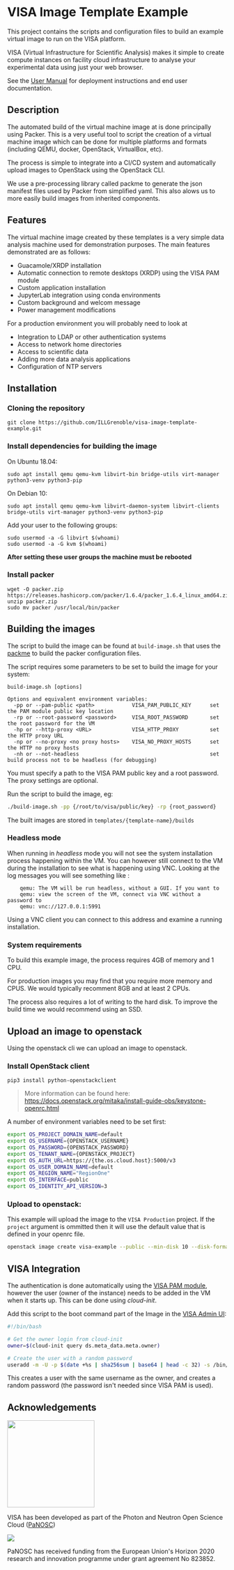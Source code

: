 # VISA Image Template Example

This project contains the scripts and configuration files to build an example virtual image to run on the VISA platform.

VISA (Virtual Infrastructure for Scientific Analysis) makes it simple to create compute instances on facility cloud infrastructure to analyse your experimental data using just your web browser.

See the [User Manual](https://visa.readthedocs.io/en/latest/) for deployment instructions and end user documentation.

## Description

The automated build of the virtual machine image at is done principally using Packer. This is a very useful tool to script the creation of a virtual machine image which can be done for multiple platforms and formats (including QEMU, docker, OpenStack, VirtualBox, etc).

The process is simple to integrate into a CI/CD system and automatically upload images to OpenStack using the OpenStack CLI.

We use a pre-processing library called packme to generate the json manifest files used by Packer from simplified yaml. This also alows us to more easily build images from inherited components.

## Features

The virtual machine image created by these templates is a very simple data analysis machine used for demonstration purposes. The main features  demonstrated are as follows:

- Guacamole/XRDP installation
- Automatic connection to remote desktops (XRDP) using the VISA PAM module
- Custom application installation
- JupyterLab integration using conda environments
- Custom background and welcom message
- Power management modifications

For a production environment you will probably need to look at
- Integration to LDAP or other authentication systems
- Access to network home directories
- Access to scientific data
- Adding more data analysis applications 
- Configuration of NTP servers

## Installation

###  Cloning the repository

```
git clone https://github.com/ILLGrenoble/visa-image-template-example.git
```

### Install dependencies for building the image

On Ubuntu 18.04:
```
sudo apt install qemu qemu-kvm libvirt-bin bridge-utils virt-manager python3-venv python3-pip
```

On Debian 10:
```
sudo apt install qemu qemu-kvm libvirt-daemon-system libvirt-clients bridge-utils virt-manager python3-venv python3-pip
```

Add your user to the following groups:

```
sudo usermod -a -G libvirt $(whoami)
sudo usermod -a -G kvm $(whoami)
```

**After setting these user groups the machine must be rebooted**

### Install packer

```
wget -O packer.zip https://releases.hashicorp.com/packer/1.6.4/packer_1.6.4_linux_amd64.zip 
unzip packer.zip
sudo mv packer /usr/local/bin/packer
```

## Building the images

The script to build the image can be found at `build-image.sh` that uses the [packme](https://pypi.org/project/packme/) to build the packer configuration files. 

The script requires some parameters to be set to build the image for your system:

```
build-image.sh [options]

Options and equivalent environment variables:
  -pp or --pam-public <path>            VISA_PAM_PUBLIC_KEY      set the PAM module public key location
  -rp or --root-password <password>     VISA_ROOT_PASSWORD       set the root password for the VM
  -hp or --http-proxy <URL>             VISA_HTTP_PROXY          set the HTTP proxy URL
  -np or --no-proxy <no proxy hosts>    VISA_NO_PROXY_HOSTS      set the HTTP no proxy hosts
  -nh or --not-headless                                          set build process not to be headless (for debugging)
```

You must specify a path to the VISA PAM public key and a root password. The proxy settings are optional.

Run the script to build the image, eg:

```bash
./build-image.sh -pp {/root/to/visa/public/key} -rp {root_password}
```

The built images are stored in `templates/{template-name}/builds`

### Headless mode

When running in *headless* mode you will not see the system installation process happening within the VM. You can however still connect to the VM during the installation to see what is happening using VNC. Looking at the log messages you will see something like :

```
    qemu: The VM will be run headless, without a GUI. If you want to
    qemu: view the screen of the VM, connect via VNC without a password to
    qemu: vnc://127.0.0.1:5991
```

Using a VNC client you can connect to this address and examine a running installation.

### System requirements

To build this example image, the process requires 4GB of memory and 1 CPU.

For production images you may find that you require more memory and CPUS. We would typically recomment 8GB and at least 2 CPUs.

The process also requires a lot of writing to the hard disk. To improve the build time we would recommend using an SSD.


## Upload an image to openstack

Using the openstack cli we can upload an image to openstack. 

### Install OpenStack client

```
pip3 install python-openstackclient
```

> More information can be found here: https://docs.openstack.org/mitaka/install-guide-obs/keystone-openrc.html

A number of environment variables need to be set first:

```bash
export OS_PROJECT_DOMAIN_NAME=default
export OS_USERNAME={OPENSTACK_USERNAME}
export OS_PASSWORD={OPENSTACK_PASSWORD}
export OS_TENANT_NAME={OPENSTACK_PROJECT}
export OS_AUTH_URL=https://{the.os.cloud.host}:5000/v3
export OS_USER_DOMAIN_NAME=default
export OS_REGION_NAME="RegionOne"
export OS_INTERFACE=public
export OS_IDENTITY_API_VERSION=3
```

### Upload to openstack: 

This example will upload the image to the `VISA Production` project. If the `project` argument is ommitted then it will use the default value that is defined in your openrc file. 

```bash
openstack image create visa-example --public --min-disk 10 --disk-format qcow2 --file visa-apps-qemu.iso
```

## VISA Integration

The authentication is done automatically using the [VISA PAM module](https://github.com/ILLGrenoble/visa-pam), however the user (owner of the instance) needs to be added in the VM when it starts up. This can be done using *cloud-init*.

Add this script to the boot command part of the Image in the [VISA Admin UI](https://visa.readthedocs.io/en/latest/admin/admin-images.html):

```bash
#!/bin/bash

# Get the owner login from cloud-init
owner=$(cloud-init query ds.meta_data.meta.owner)

# Create the user with a random password
useradd -m -U -p $(date +%s | sha256sum | base64 | head -c 32) -s /bin/bash ${owner}
```

This creates a user with the same username as the owner, and creates a random password (the password isn't needed since VISA PAM is used).


## Acknowledgements

<img src="https://github.com/panosc-eu/panosc/raw/master/Work%20Packages/WP9%20Outreach%20and%20communication/PaNOSC%20logo/PaNOSClogo_web_RGB.jpg" width="200px"/> 

VISA has been developed as part of the Photon and Neutron Open Science Cloud (<a href="http://www.panosc.eu" target="_blank">PaNOSC</a>)

<img src="https://github.com/panosc-eu/panosc/raw/master/Work%20Packages/WP9%20Outreach%20and%20communication/images/logos/eu_flag_yellow_low.jpg"/>

PaNOSC has received funding from the European Union's Horizon 2020 research and innovation programme under grant agreement No 823852.




